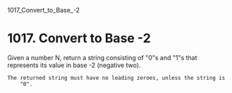 1017_Convert_to_Base_-2
# 1017. Convert to Base -2

Given a number N, return a string consisting of "0"s and
        "1"s that represents its value in base -2 (negative
        two).

    The returned string must have no leading zeroes, unless the string is
        "0".